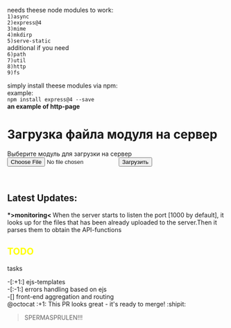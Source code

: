 
needs theese node modules to work:<br>
`1)async`<br>
`2)express@4`<br>
`3)mime`<br>
`4)mkdirp`<br>
`5)serve-static`<br>
additional if you need<br>
`6)path`<br>
`7)util`<br>
`8)http`<br>
`9)fs`<br>

simply install theese modules via npm:<br>
example: <br> `npm install express@4 --save`<br>
<b>an example of http-page</b><br>
<h1> Загрузка файла модуля на сервер</h1>
    <div>Выберите модуль для загрузки на сервер</div>
    <form name = "upload">
        <input type="file" name="module" class="btn btn-default">
        <input type="submit" value="Загрузить" class="btn btn-default">
        </form>
<br>
<h2>Latest Updates:</h2>
<p>
<b>*>monitoring< </b> When the server starts to listen the port [1000 by default], it looks up for the files that has been already uploaded to the server.Then it parses them to obtain the API-functions </p>
<h2 style="color:yellow">TODO</h2>
<p>tasks</p>
-[:+1:] ejs-templates<br>
-[:-1:] errors handling based on ejs<br>
-[] front-end aggregation and routing<br>
@octocat :+1: This PR looks great - it's ready to merge! :shipit:

>SPERMASPRULEN!!!
